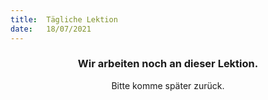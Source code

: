 ```yaml
---
title:  Tägliche Lektion
date:   18/07/2021
---
```


### <center>Wir arbeiten noch an dieser Lektion.</center>
<center>Bitte komme später zurück.</center>